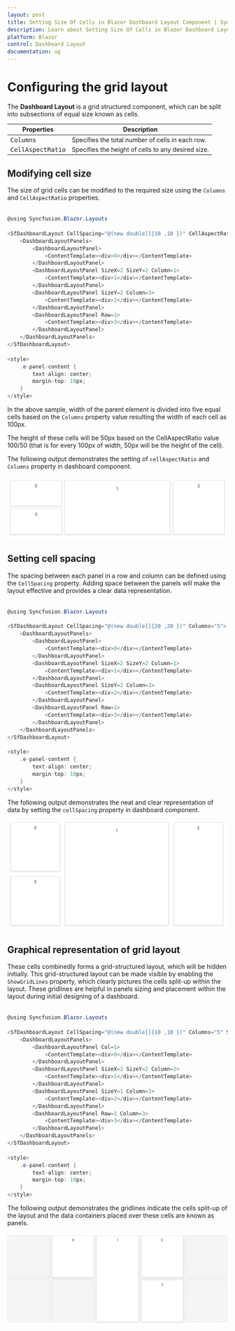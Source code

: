 ```yaml
---
layout: post
title: Setting Size Of Cells in Blazor Dashboard Layout Component | Syncfusion 
description: Learn about Setting Size Of Cells in Blazor Dashboard Layout component of Syncfusion, and more details.
platform: Blazor
control: Dashboard Layout
documentation: ug
---
```


# Configuring the grid layout

The **Dashboard Layout** is a grid structured component, which can be split into subsections of equal size known as cells.

| **Properties** | **Description** |
| --- | --- |
| <kbd>Columns</kbd> | Specifies the total number of cells in each row. |
| <kbd>CellAspectRatio</kbd> | Specifies the height of cells to any desired size. |

## Modifying cell size

The size of grid cells can be modified to the required size using the `Columns` and `CellAspectRatio` properties.

```csharp

@using Syncfusion.Blazor.Layouts

<SfDashboardLayout CellSpacing="@(new double[]{10 ,10 })" CellAspectRatio="2" Columns="5">
    <DashboardLayoutPanels>
        <DashboardLayoutPanel>
            <ContentTemplate><div>0</div></ContentTemplate>
        </DashboardLayoutPanel>
        <DashboardLayoutPanel SizeX=2 SizeY=2 Column=1>
            <ContentTemplate><div>1</div></ContentTemplate>
        </DashboardLayoutPanel>
        <DashboardLayoutPanel SizeY=2 Column=3>
            <ContentTemplate><div>2</div></ContentTemplate>
        </DashboardLayoutPanel>
        <DashboardLayoutPanel Row=1>
            <ContentTemplate><div>3</div></ContentTemplate>
        </DashboardLayoutPanel>
    </DashboardLayoutPanels>
</SfDashboardLayout>

<style>
    .e-panel-content {
        text-align: center;
        margin-top: 10px;
    }
</style>

```

In the above sample, width of the parent element is divided into five equal cells based on the `Columns` property value resulting the width of each cell as 100px.

The height of these cells will be 50px based on the CellAspectRatio value 100/50 (that is for every 100px of width, 50px will be the height of the cell).

The following output demonstrates the setting of `cellAspectRatio` and `Columns` property in dashboard component.

![CellAspectRatio Sample](images/cell-sizing.png)

## Setting cell spacing

The spacing between each panel in a row and column can be defined using the `CellSpacing` property. Adding space between the panels will make the layout effective and provides a clear data representation.

```csharp

@using Syncfusion.Blazor.Layouts

<SfDashboardLayout CellSpacing="@(new double[]{20 ,20 })" Columns="5">
    <DashboardLayoutPanels>
        <DashboardLayoutPanel>
            <ContentTemplate><div>0</div></ContentTemplate>
        </DashboardLayoutPanel>
        <DashboardLayoutPanel SizeX=2 SizeY=2 Column=1>
            <ContentTemplate><div>1</div></ContentTemplate>
        </DashboardLayoutPanel>
        <DashboardLayoutPanel SizeY=2 Column=3>
            <ContentTemplate><div>2</div></ContentTemplate>
        </DashboardLayoutPanel>
        <DashboardLayoutPanel Row=1>
            <ContentTemplate><div>3</div></ContentTemplate>
        </DashboardLayoutPanel>
    </DashboardLayoutPanels>
</SfDashboardLayout>

<style>
    .e-panel-content {
        text-align: center;
        margin-top: 10px;
    }
</style>

```

The following output demonstrates the neat and clear representation of data by setting the `cellSpacing` property in dashboard component.

![Dashboard Layout Sample](images/cell-space.png)

## Graphical representation of grid layout

These cells combinedly forms a grid-structured layout, which will be hidden initially. This grid-structured layout can be made visible by enabling the `ShowGridLines` property, which clearly pictures the cells split-up within the layout. These gridlines are helpful in panels sizing and placement within the layout during initial designing of a dashboard.

```csharp

@using Syncfusion.Blazor.Layouts

<SfDashboardLayout CellSpacing="@(new double[]{10 ,10 })" Columns="5" ShowGridLines="true">
    <DashboardLayoutPanels>
        <DashboardLayoutPanel Col=1>
            <ContentTemplate><div>0</div></ContentTemplate>
        </DashboardLayoutPanel>
        <DashboardLayoutPanel SizeX=1 SizeY=2 Column=2>
            <ContentTemplate><div>1</div></ContentTemplate>
        </DashboardLayoutPanel>
        <DashboardLayoutPanel SizeY=1 Column=3>
            <ContentTemplate><div>2</div></ContentTemplate>
        </DashboardLayoutPanel>
        <DashboardLayoutPanel Row=1 Column=3>
            <ContentTemplate><div>3</div></ContentTemplate>
        </DashboardLayoutPanel>
    </DashboardLayoutPanels>
</SfDashboardLayout>

<style>
    .e-panel-content {
        text-align: center;
        margin-top: 10px;
    }
</style>

```

The following output demonstrates the gridlines indicate the cells split-up of the layout and the data containers placed over these cells are known as panels.

![Dashboard Layout Sample](images/graphical-representation.png)